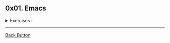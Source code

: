 ## 0x01. Emacs

<details>
<summary>Exercises :</summary>
<br>

**Mandatory**

- **0 =>** 0-opening: What is the command to open a file from within Emacs?
- **1 =>** 1-saving: What is the command to save a file?
- **2 =>** 2-cutting: What is the command to cut an entire line?
- **3 =>** 3-pasting: What is the command to paste?
- **4 =>** 4-searching: What is the command to search forward?
- **5 =>** 5-undoing: What is the command to undo?
- **6 =>** 6-quitting: What is the command to quit Emacs?

**Advanced**

- **7 =>** 100-tetris: What is the command to play Tetris inside Emacs?
- **8 =>** 101-doctor: What is the command to talk to your doctor?

</details>

---

[Back Button](https://github.com/FatChicken277/holbertonschool-zero_day)